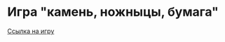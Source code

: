 # __Игра "камень, ножныцы, бумага"__


[Ссылка на игру](https://nameless501.github.io/rock_paper_scissors/)